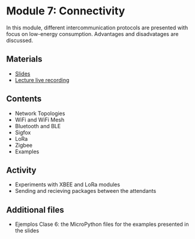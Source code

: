 # Module 7: Connectivity

In this module, different intercommunication protocols are presented with
focus on low-energy consumption. Advantages and disadvatages are discussed.

## Materials
- [Slides](https://github.com/neon-iot/hands-on-iot/blob/main/slides/Clase%206%20-%20Conectividad.pdf)
- [Lecture live recording](https://www.youtube.com/live/FY_ZRL_4YRo)

## Contents

- Network Topologies
- WiFi and WiFi Mesh
- Bluetooth and BLE
- Sigfox
- LoRa
- Zigbee
- Examples

## Activity

- Experiments with XBEE and LoRa modules
- Sending and recieving packages between the attendants

## Additional files

- Ejemplos Clase 6: the MicroPython files for the examples
presented in the slides